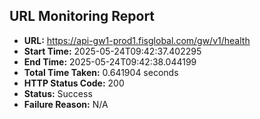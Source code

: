 ## URL Monitoring Report

- **URL:** https://api-gw1-prod1.fisglobal.com/gw/v1/health
- **Start Time:** 2025-05-24T09:42:37.402295
- **End Time:** 2025-05-24T09:42:38.044199
- **Total Time Taken:** 0.641904 seconds
- **HTTP Status Code:** 200
- **Status:** Success
- **Failure Reason:** N/A
